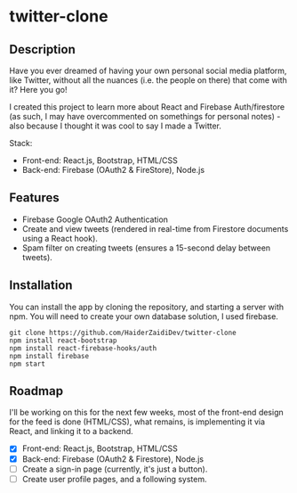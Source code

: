 # twitter-clone

## Description
Have you ever dreamed of having your own personal social media platform, like Twitter, without all the nuances (i.e. the people on there) that come with it? Here you go!

I created this project to learn more about React and Firebase Auth/firestore (as such, I may have overcommented on somethings for personal notes) - also because I thought it was cool to say I made a Twitter. 

Stack: 
- Front-end: React.js, Bootstrap, HTML/CSS
- Back-end: Firebase (OAuth2 & FireStore), Node.js 


## Features
- Firebase Google OAuth2 Authentication
- Create and view tweets (rendered in real-time from Firestore documents using a React hook).
- Spam filter on creating tweets (ensures a 15-second delay between tweets).

## Installation 
You can install the app by cloning the repository, and starting a server with npm. You will need to create your own database solution, I used firebase.
```
git clone https://github.com/HaiderZaidiDev/twitter-clone 
npm install react-bootstrap
npm install react-firebase-hooks/auth
npm install firebase
npm start
```

## Roadmap
I'll be working on this for the next few weeks, most of the front-end design for the feed is done (HTML/CSS), what remains, is implementing it via React, and linking it to a backend. 
- [X] Front-end: React.js, Bootstrap, HTML/CSS
- [X] Back-end: Firebase (OAuth2 & Firestore), Node.js 
- [ ] Create a sign-in page (currently, it's just a button). 
- [ ] Create user profile pages, and a following system.
